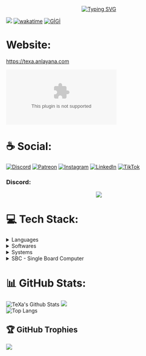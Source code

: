 <p align="center">
    <a href="https://texa.anlayana.com"><img src="https://readme-typing-svg.demolab.com?font=Georgia&weight=500&size=21&pause=1000&color=F70808&random=true&width=435&lines=Electrical+Electronics+Engineer" alt="Typing SVG" /></a>
</p>



[![](https://visitcount.itsvg.in/api?id=TexaPY&icon=7&color=0)](https://github.com/TexaPY) [![wakatime](https://wakatime.com/badge/user/acdfe8bc-820c-4aba-86f9-b17c69dcc6ec.svg)](https://wakatime.com/@acdfe8bc-820c-4aba-86f9-b17c69dcc6ec) [![GİGİ](https://img.shields.io/badge/G%C4%B0G%C4%B0-%23E71D29?style=plastic&logo=undertale)](https://texa.anlayana.com/gigi)  <br>

# Website:

https://texa.anlayana.com

![websitestatus](https://img.shields.io/website-up-down-green-red/http/texa.anlayana.com)

# ☕ Social:

[![Discord](https://img.shields.io/badge/Discord-%237289DA.svg?logo=discord&logoColor=white)](https://discord.gg/jPgpfyAyeU) [![Patreon](https://img.shields.io/badge/Patreon-%23000000?style=flat&logo=patreon
)](https://patreon.com/user?u=92673895) [![Instagram](https://img.shields.io/badge/Instagram-%23E4405F.svg?logo=Instagram&logoColor=white)](https://instagram.com/abdullah.tambas) [![LinkedIn](https://img.shields.io/badge/LinkedIn-%230077B5.svg?logo=linkedin&logoColor=white)](https://linkedin.com/in/abdullah-tambaş-4b30022b3) [![TikTok](https://img.shields.io/badge/TikTok-%23000000.svg?logo=TikTok&logoColor=white)](https://tiktok.com/@texa.inc)

### Discord:

<p align="center"><img src="https://lanyard.cnrad.dev/api/758298518494117949?theme=dark&borderRadius=30px&showDisplayName=true&idleMessage=Come%20back%20to%20me,%20my%20little%20butterfly.&"></p>

# 💻 Tech Stack:

<details>
  <summary>Languages</summary>

![CSS3](https://img.shields.io/badge/css3-%231572B6.svg?style=for-the-badge&logo=css3&logoColor=white) ![HTML5](https://img.shields.io/badge/html5-%23E34F26.svg?style=for-the-badge&logo=html5&logoColor=white) ![Python](https://img.shields.io/badge/Python-14354C?style=for-the-badge&logo=python&logoColor=white) ![JavaScript](https://img.shields.io/badge/javascript-%23323330.svg?style=for-the-badge&logo=javascript&logoColor=%23F7DF1E) ![C](https://img.shields.io/badge/C-red?style=for-the-badge&logo=c&logoColor=white&labelColor=%23A8B9CC&color=%23A8B9CC) ![Markdown](https://img.shields.io/badge/markdown-%23000000.svg?style=for-the-badge&logo=markdown&logoColor=white)

![MongoDB](https://img.shields.io/badge/MongoDB-%234ea94b.svg?style=for-the-badge&logo=mongodb&logoColor=white) ![MySQL](https://img.shields.io/badge/mysql-%2300f.svg?style=for-the-badge&logo=mysql&logoColor=white) ![Firebase](https://img.shields.io/badge/Firebase-%23DD2C00?style=for-the-badge&logo=Firebase
)

![NodeJS](https://img.shields.io/badge/node.js-6DA55F?style=for-the-badge&logo=node.js&logoColor=white) ![NPM](https://img.shields.io/badge/NPM-%23000000.svg?style=for-the-badge&logo=npm&logoColor=white) ![Apache](https://img.shields.io/badge/apache-%23D42029.svg?style=for-the-badge&logo=apache&logoColor=white)

</details>
<details>
  <summary>Softwares</summary>

![Adobe](https://img.shields.io/badge/adobe-%23FF0000.svg?style=for-the-badge&logo=adobe&logoColor=white) ![Adobe Photoshop](https://img.shields.io/badge/Adobe_Photoshop-red?style=for-the-badge&logo=adobephotoshop&logoColor=white&labelColor=%2331A8FF&color=%23171515) ![Adobe Premiere Pro](https://img.shields.io/badge/Adobe_Premiere_Pro-red?style=for-the-badge&logo=adobepremierepro&logoColor=white&labelColor=%239999FF&color=%23171515) ![Adobe After Effects](https://img.shields.io/badge/Adobe_After_Effects-red?style=for-the-badge&logo=adobeaftereffects&logoColor=white&labelColor=%239999FF&color=%23171515)

![Proteus](https://img.shields.io/badge/Proteus-%231C79B3?style=for-the-badge&logo=proteus&logoSize=auto) ![SolidWorks](https://img.shields.io/badge/SolidWorks-%23005386?style=for-the-badge&logo=dassaultsystemes&labelColor=black) ![AutoCAD](https://img.shields.io/badge/AutoCAD-%23E51050?style=for-the-badge&logo=autocad) ![Fusion 360](https://img.shields.io/badge/Fusion%20360-FF8000?style=for-the-badge&logo=autodesk&labelColor=%23000000) ![Creality](https://img.shields.io/badge/PR%C4%B0NT-%23000000?style=for-the-badge&logo=creality&logoSize=auto)

![UNITY](https://img.shields.io/badge/Unity-%2320232a.svg?style=for-the-badge&logo=unity&logoColor=white) ![Canva](https://img.shields.io/badge/Canva-%2300C4CC.svg?style=for-the-badge&logo=Canva&logoColor=white)

![Figma](https://img.shields.io/badge/figma-%23F24E1E.svg?style=for-the-badge&logo=figma&logoColor=white) ![Docker](https://img.shields.io/badge/docker-%230db7ed.svg?style=for-the-badge&logo=docker&logoColor=white)

![Visual Studio](https://img.shields.io/badge/Visual_Studio-5C2D91?style=for-the-badge&logo=visual%20studio&logoColor=white) ![Visual Studio Code](https://img.shields.io/badge/Visual%20Studio%20Code-0078d7.svg?style=for-the-badge&logo=visual-studio-code&logoColor=white) ![PyCharm](https://img.shields.io/badge/Pycharm-black?style=for-the-badge&logo=pycharm&logoSize=auto) ![Atom](https://img.shields.io/badge/Atom-66595C?style=for-the-badge&logo=Atom&logoColor=white) ![Flutter](https://img.shields.io/badge/Flutter-%2302569B?style=for-the-badge&logo=flutter
) ![Eclipse](https://img.shields.io/badge/Eclipse-2C2255?style=for-the-badge&logo=eclipse&logoColor=white) ![Arduino IDE](https://img.shields.io/badge/Arduino%20IDE-3186A0?style=for-the-badge&logo=arduino&logoColor=white) ![Notepad++](https://img.shields.io/badge/Notepad++-90E59A.svg?style=for-the-badge&logo=notepad%2b%2b&logoColor=black)

![Prettier](https://img.shields.io/badge/prettier-1A2C34?style=for-the-badge&logo=prettier&logoColor=F7BA3E) ![Eslint](https://img.shields.io/badge/eslint-3A33D1?style=for-the-badge&logo=eslint&logoColor=white)

![Windows Terminal](https://img.shields.io/badge/windows%20terminal-4D4D4D?style=for-the-badge&logo=windows%20terminal&logoColor=white) ![GNU Bash](https://img.shields.io/badge/GNU%20Bash-4EAA25?style=for-the-badge&logo=GNU%20Bash&logoColor=white) ![Git](https://img.shields.io/badge/GIT-E44C30?style=for-the-badge&logo=git&logoColor=white)

![AWS](https://img.shields.io/badge/Amazon%20Web%20Services-%23232F3E?style=for-the-badge&logo=amazonwebservices
) ![Google Cloud](https://img.shields.io/badge/Google%20Cloud-%234285F4.svg?style=for-the-badge&logo=google-cloud&logoColor=white) ![Glitch](https://img.shields.io/badge/glitch-%233333FF.svg?style=for-the-badge&logo=glitch&logoColor=white) ![Replit](https://img.shields.io/badge/Replit-red?style=for-the-badge&logo=Replit&logoColor=%23FF7F00&logoSize=auto&labelColor=%23171515&color=%23171515)

</details>

<details>
  <summary>Systems</summary>
  
![Android](https://img.shields.io/badge/Android-3DDC84?style=for-the-badge&logo=android&logoColor=white)

![Windows](https://img.shields.io/badge/Windows-0078D6?style=for-the-badge&logo=windows&logoColor=white)

![Kali Linux](https://img.shields.io/badge/Kali_Linux-557C94?style=for-the-badge&logo=kali-linux&logoColor=white) ![Linux Mint](https://img.shields.io/badge/Linux_Mint-87CF3E?style=for-the-badge&logo=linux-mint&logoColor=white) ![Arch](https://img.shields.io/badge/Arch%20Linux-1793D1?logo=arch-linux&logoColor=fff&style=for-the-badge) ![Ubuntu](https://img.shields.io/badge/Ubuntu-red?style=for-the-badge&logo=ubuntu&logoColor=white&labelColor=%23E95420&color=%23E95420)

![Raspberry Pi OS](https://img.shields.io/badge/Raspberry_Pi_OS-red?style=for-the-badge&logo=raspberrypi&logoColor=white&labelColor=%23A22846&color=%23A22846)

</details>

<details>
  <summary>SBC - Single Board Computer</summary>
  
![Arduino](https://img.shields.io/badge/-Arduino-00979D?style=for-the-badge&logo=Arduino&logoColor=white) ![STMicroelectronics](https://img.shields.io/badge/STMicroelectronics-red?style=for-the-badge&logo=stmicroelectronics&logoColor=white&labelColor=%2303234B&color=%2303234B)
![Raspberry Pi](https://img.shields.io/badge/-RaspberryPi-C51A4A?style=for-the-badge&logo=Raspberry-Pi) ![NVIDIA Jetson](https://img.shields.io/badge/Nvidia-Jetson?style=for-the-badge&logo=NVIDIA&label=Jetson) ![LattePanda](https://img.shields.io/badge/LattePanda-%23795649?style=for-the-badge&logoColor=white&label=S%C4%B0GMA&labelColor=%23C70D2C)

</details>
       
# 📊 GitHub Stats:

![TeXa's Github Stats](https://github-readme-stats.vercel.app/api?username=TexaPY&theme=radical&hide_border=false&include_all_commits=false&count_private=false)
![](https://github-readme-streak-stats.herokuapp.com/?user=TexaPY&theme=radical&hide_border=false)<br>
![Top Langs](https://github-readme-stats.vercel.app/api/top-langs/?username=TexaPY&theme=radical&hide_border=false&include_all_commits=false&count_private=false&layout=donut)

## 🏆 GitHub Trophies

![](https://github-profile-trophy.vercel.app/?username=TexaPY&theme=radical&no-frame=false&no-bg=false&margin-w=4)
